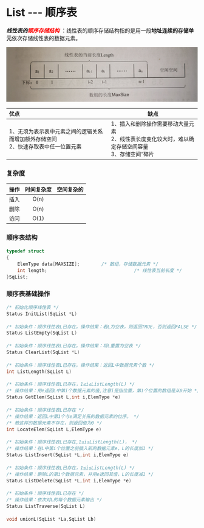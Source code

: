 # List --- 顺序表

***线性表的<font color=red>顺序存储结构</font>*** ：线性表的顺序存储结构指的是用一段**地址连续的存储单元**依次存储线性表的数据元素。

![顺序表](顺序表.jpg)

| 优点                                                         | 缺点                                                         |
| :----------------------------------------------------------- | ------------------------------------------------------------ |
| 1、无须为表示表中元素之间的逻辑关系而增加额外存储空间<br />2、快速存取表中任一位置元素 | 1、插入和删除操作需要移动大量元素<br />2、线性表长度变化较大时，难以确定存储空间容量<br />3、存储空间“碎片 |

### 复杂度

| 操作 | 时间复杂度 | 空间复杂的 |
| :--: | :--------: | :--------: |
| 插入 |    O(n)    |            |
| 删除 |    O(n)    |            |
| 访问 |    O(1)    |            |

### 顺序表结构

```c
typedef struct
{
	ElemType data[MAXSIZE];        /* 数组，存储数据元素 */
	int length;                                /* 线性表当前长度 */
}SqList;
```

### 顺序表基础操作

```c
/* 初始化顺序线性表 */
Status InitList(SqList *L) 

/* 初始条件：顺序线性表L已存在。操作结果：若L为空表，则返回TRUE，否则返回FALSE */
Status ListEmpty(SqList L)

/* 初始条件：顺序线性表L已存在。操作结果：将L重置为空表 */
Status ClearList(SqList *L)

/* 初始条件：顺序线性表L已存在。操作结果：返回L中数据元素个数 */
int ListLength(SqList L)

/* 初始条件：顺序线性表L已存在，1≤i≤ListLength(L) */
/* 操作结果：用e返回L中第i个数据元素的值,注意i是指位置，第1个位置的数组是从0开始 */
Status GetElem(SqList L,int i,ElemType *e)

/* 初始条件：顺序线性表L已存在 */
/* 操作结果：返回L中第1个与e满足关系的数据元素的位序。 */
/* 若这样的数据元素不存在，则返回值为0 */
int LocateElem(SqList L,ElemType e)

/* 初始条件：顺序线性表L已存在,1≤i≤ListLength(L)， */
/* 操作结果：在L中第i个位置之前插入新的数据元素e，L的长度加1 */
Status ListInsert(SqList *L,int i,ElemType e)

/* 初始条件：顺序线性表L已存在，1≤i≤ListLength(L) */
/* 操作结果：删除L的第i个数据元素，并用e返回其值，L的长度减1 */
Status ListDelete(SqList *L,int i,ElemType *e) 

/* 初始条件：顺序线性表L已存在 */
/* 操作结果：依次对L的每个数据元素输出 */
Status ListTraverse(SqList L)

void unionL(SqList *La,SqList Lb)
```
